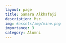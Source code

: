 ```yaml
---
layout: page
title: Samara Alkhafaji
description: Msc.
img: #assets/img/mine.png
importance: 3
category: Alumni
---
```

